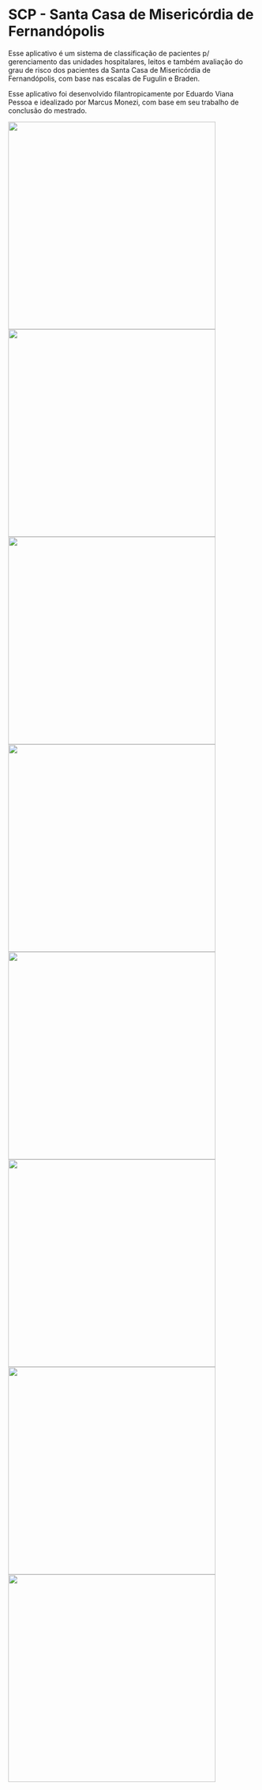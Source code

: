 # SCP - Santa Casa de Misericórdia de Fernandópolis
Esse aplicativo é um sistema de classificação de pacientes p/ gerenciamento das unidades hospitalares, leitos e também avaliação do grau de risco dos pacientes da Santa Casa de Misericórdia de Fernandópolis, com base nas escalas de Fugulin e Braden.

Esse aplicativo foi desenvolvido filantropicamente por Eduardo Viana Pessoa e idealizado por Marcus Monezi, com base em seu trabalho de conclusão do mestrado.


<img src="https://i.imgur.com/Esqsic0.png" width="420"> <img src="https://i.imgur.com/jpObo3G.png" width="420"> <img src="https://i.imgur.com/G9ELKTG.png" width="420"> <img src="https://i.imgur.com/u7nSfZE.png" width="420"> <img src="https://i.imgur.com/2xJ40Fj.png" width="420"> <img src="https://i.imgur.com/fq52fq2.png" width="420"> <img src="https://i.imgur.com/IKKQ9TA.png" width="420"> <img src="https://i.imgur.com/2xkjNEF.png" width="420">
